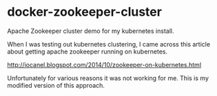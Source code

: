 docker-zookeeper-cluster
========================

Apache Zookeeper cluster demo for my kubernetes install.

When I was testing out kubernetes clustering, I came across this article
about getting apache zookeeper running on kubernetes.

http://iocanel.blogspot.com/2014/10/zookeeper-on-kubernetes.html

Unfortunately for various reasons it was not working for me. This
is my modified version of this approach.

